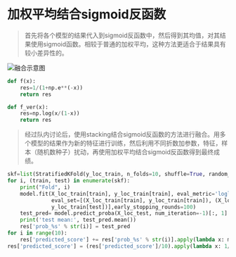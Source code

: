 # 加权平均结合sigmoid反函数

> 首先将各个模型的结果代入到sigmoid反函数中，然后得到其均值，对其结果使用sigmoid函数。相较于普通的加权平均，这种方法更适合于结果具有较小差异性的。

![融合示意图]()

```python
def f(x):
    res=1/(1+np.e**(-x))
    return res

def f_ver(x):
    res=np.log(x/(1-x))
    return res
```

> 经过队内讨论后，使用stacking结合sigmoid反函数的方法进行融合。用多个模型的结果作为新的特征进行训练，然后利用不同折数加参数，特征，样本（随机数种子）扰动，再使用加权平均结合sigmoid反函数得到最终成绩。

```python
skf=list(StratifiedKFold(y_loc_train, n_folds=10, shuffle=True, random_state=1024))
for i, (train, test) in enumerate(skf):
    print("Fold", i)
    model.fit(X_loc_train[train], y_loc_train[train], eval_metric='logloss',/
              eval_set=[(X_loc_train[train], y_loc_train[train]), (X_loc_train[test], /
              y_loc_train[test])],early_stopping_rounds=100)    
    test_pred= model.predict_proba(X_loc_test, num_iteration=-1)[:, 1]
    print('test mean:', test_pred.mean())
    res['prob_%s' % str(i)] = test_pred
for i in range(10):
    res['predicted_score'] += res['prob_%s' % str(i)].apply(lambda x: math.log(x/(1-x)))
res['predicted_score'] = (res['predicted_score']/10).apply(lambda x: 1/(1+math.exp(-x)))
```
